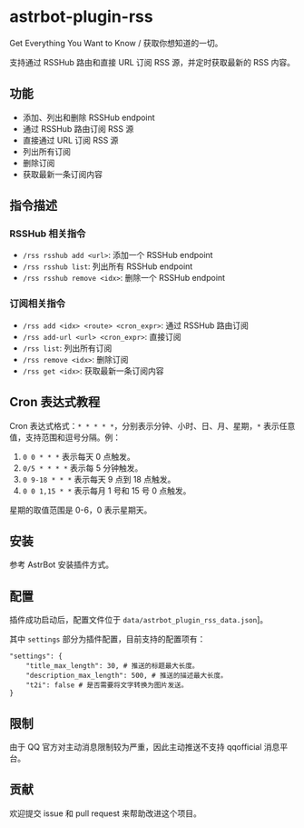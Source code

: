 # astrbot-plugin-rss

Get Everything You Want to Know / 获取你想知道的一切。

支持通过 RSSHub 路由和直接 URL 订阅 RSS 源，并定时获取最新的 RSS 内容。

## 功能

- 添加、列出和删除 RSSHub endpoint
- 通过 RSSHub 路由订阅 RSS 源
- 直接通过 URL 订阅 RSS 源
- 列出所有订阅
- 删除订阅
- 获取最新一条订阅内容

## 指令描述

### RSSHub 相关指令

- `/rss rsshub add <url>`: 添加一个 RSSHub endpoint
- `/rss rsshub list`: 列出所有 RSSHub endpoint
- `/rss rsshub remove <idx>`: 删除一个 RSSHub endpoint

### 订阅相关指令

- `/rss add <idx> <route> <cron_expr>`: 通过 RSSHub 路由订阅
- `/rss add-url <url> <cron_expr>`: 直接订阅
- `/rss list`: 列出所有订阅
- `/rss remove <idx>`: 删除订阅
- `/rss get <idx>`: 获取最新一条订阅内容

## Cron 表达式教程

Cron 表达式格式：`* * * * *`，分别表示分钟、小时、日、月、星期，`*` 表示任意值，支持范围和逗号分隔。例：

1. `0 0 * * *` 表示每天 0 点触发。
2. `0/5 * * * *` 表示每 5 分钟触发。
3. `0 9-18 * * *` 表示每天 9 点到 18 点触发。
4. `0 0 1,15 * *` 表示每月 1 号和 15 号 0 点触发。

星期的取值范围是 0-6，0 表示星期天。

## 安装

参考 AstrBot 安装插件方式。

## 配置

插件成功启动后，配置文件位于 `data/astrbot_plugin_rss_data.json`]。

其中 `settings` 部分为插件配置，目前支持的配置项有：

```
"settings": {
    "title_max_length": 30, # 推送的标题最大长度。
    "description_max_length": 500, # 推送的描述最大长度。
    "t2i": false # 是否需要将文字转换为图片发送。
}
```

## 限制

由于 QQ 官方对主动消息限制较为严重，因此主动推送不支持 qqofficial 消息平台。

## 贡献

欢迎提交 issue 和 pull request 来帮助改进这个项目。